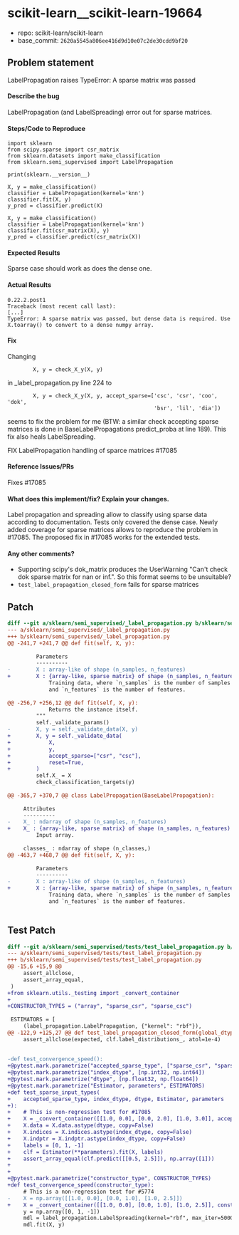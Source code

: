 # scikit-learn__scikit-learn-19664

* repo: scikit-learn/scikit-learn
* base_commit: `2620a5545a806ee416d9d10e07c2de30cdd9bf20`

## Problem statement

LabelPropagation raises TypeError: A sparse matrix was passed
#### Describe the bug

LabelPropagation (and LabelSpreading) error out for sparse matrices.

#### Steps/Code to Reproduce

```
import sklearn
from scipy.sparse import csr_matrix
from sklearn.datasets import make_classification
from sklearn.semi_supervised import LabelPropagation

print(sklearn.__version__)

X, y = make_classification()
classifier = LabelPropagation(kernel='knn')
classifier.fit(X, y)
y_pred = classifier.predict(X)

X, y = make_classification()
classifier = LabelPropagation(kernel='knn')
classifier.fit(csr_matrix(X), y)
y_pred = classifier.predict(csr_matrix(X))
```

#### Expected Results

Sparse case should work as does the dense one.

#### Actual Results

```
0.22.2.post1
Traceback (most recent call last):
[...]
TypeError: A sparse matrix was passed, but dense data is required. Use X.toarray() to convert to a dense numpy array.
```

#### Fix

Changing 

```
        X, y = check_X_y(X, y)
```

in _label_propagation.py line 224 to 

```
        X, y = check_X_y(X, y, accept_sparse=['csc', 'csr', 'coo', 'dok',
                                              'bsr', 'lil', 'dia'])
```

seems to fix the problem for me (BTW: a similar check accepting sparse matrices is done in BaseLabelPropagations predict_proba at line 189). This fix also heals LabelSpreading.

FIX LabelPropagation handling of sparce matrices #17085
#### Reference Issues/PRs

Fixes #17085

#### What does this implement/fix? Explain your changes.

Label propagation and spreading allow to classify using sparse data according to documentation. Tests only covered the dense case. Newly added coverage for sparse matrices allows to reproduce the problem in #17085. The proposed fix in #17085 works for the extended tests.

#### Any other comments?

- Supporting scipy's dok_matrix produces the UserWarning "Can't check dok sparse matrix for nan or inf.". So this format seems to be unsuitable?
- `test_label_propagation_closed_form` fails for sparse matrices 



## Patch

```diff
diff --git a/sklearn/semi_supervised/_label_propagation.py b/sklearn/semi_supervised/_label_propagation.py
--- a/sklearn/semi_supervised/_label_propagation.py
+++ b/sklearn/semi_supervised/_label_propagation.py
@@ -241,7 +241,7 @@ def fit(self, X, y):
 
         Parameters
         ----------
-        X : array-like of shape (n_samples, n_features)
+        X : {array-like, sparse matrix} of shape (n_samples, n_features)
             Training data, where `n_samples` is the number of samples
             and `n_features` is the number of features.
 
@@ -256,7 +256,12 @@ def fit(self, X, y):
             Returns the instance itself.
         """
         self._validate_params()
-        X, y = self._validate_data(X, y)
+        X, y = self._validate_data(
+            X,
+            y,
+            accept_sparse=["csr", "csc"],
+            reset=True,
+        )
         self.X_ = X
         check_classification_targets(y)
 
@@ -365,7 +370,7 @@ class LabelPropagation(BaseLabelPropagation):
 
     Attributes
     ----------
-    X_ : ndarray of shape (n_samples, n_features)
+    X_ : {array-like, sparse matrix} of shape (n_samples, n_features)
         Input array.
 
     classes_ : ndarray of shape (n_classes,)
@@ -463,7 +468,7 @@ def fit(self, X, y):
 
         Parameters
         ----------
-        X : array-like of shape (n_samples, n_features)
+        X : {array-like, sparse matrix} of shape (n_samples, n_features)
             Training data, where `n_samples` is the number of samples
             and `n_features` is the number of features.
 

```

## Test Patch

```diff
diff --git a/sklearn/semi_supervised/tests/test_label_propagation.py b/sklearn/semi_supervised/tests/test_label_propagation.py
--- a/sklearn/semi_supervised/tests/test_label_propagation.py
+++ b/sklearn/semi_supervised/tests/test_label_propagation.py
@@ -15,6 +15,9 @@
     assert_allclose,
     assert_array_equal,
 )
+from sklearn.utils._testing import _convert_container
+
+CONSTRUCTOR_TYPES = ("array", "sparse_csr", "sparse_csc")
 
 ESTIMATORS = [
     (label_propagation.LabelPropagation, {"kernel": "rbf"}),
@@ -122,9 +125,27 @@ def test_label_propagation_closed_form(global_dtype):
     assert_allclose(expected, clf.label_distributions_, atol=1e-4)
 
 
-def test_convergence_speed():
+@pytest.mark.parametrize("accepted_sparse_type", ["sparse_csr", "sparse_csc"])
+@pytest.mark.parametrize("index_dtype", [np.int32, np.int64])
+@pytest.mark.parametrize("dtype", [np.float32, np.float64])
+@pytest.mark.parametrize("Estimator, parameters", ESTIMATORS)
+def test_sparse_input_types(
+    accepted_sparse_type, index_dtype, dtype, Estimator, parameters
+):
+    # This is non-regression test for #17085
+    X = _convert_container([[1.0, 0.0], [0.0, 2.0], [1.0, 3.0]], accepted_sparse_type)
+    X.data = X.data.astype(dtype, copy=False)
+    X.indices = X.indices.astype(index_dtype, copy=False)
+    X.indptr = X.indptr.astype(index_dtype, copy=False)
+    labels = [0, 1, -1]
+    clf = Estimator(**parameters).fit(X, labels)
+    assert_array_equal(clf.predict([[0.5, 2.5]]), np.array([1]))
+
+
+@pytest.mark.parametrize("constructor_type", CONSTRUCTOR_TYPES)
+def test_convergence_speed(constructor_type):
     # This is a non-regression test for #5774
-    X = np.array([[1.0, 0.0], [0.0, 1.0], [1.0, 2.5]])
+    X = _convert_container([[1.0, 0.0], [0.0, 1.0], [1.0, 2.5]], constructor_type)
     y = np.array([0, 1, -1])
     mdl = label_propagation.LabelSpreading(kernel="rbf", max_iter=5000)
     mdl.fit(X, y)

```
